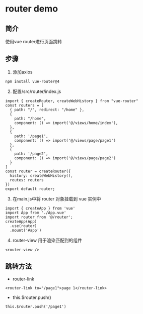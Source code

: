 # router demo

## 简介
使用vue router进行页面跳转

## 步骤
1. 添加axios
```
npm install vue-router@4
```
2. 配置/src/router/index.js
```
import { createRouter, createWebHistory } from "vue-router"
const routers = [
  { path: "/", redirect: "/home" },
  {
    path: "/home",
    component: () => import('@/views/home/index'),
  },
  {
    path: '/page1',
    component: () => import('@/views/page/page1')
  },
  {
    path: '/page2',
    component: () => import('@/views/page/page2')
  }
]
const router = createRouter({
  history: createWebHistory(),
  routes: routers
})
export default router;
```

3. 在main.js中将 router 对象挂载到 vue 实例中
```
import { createApp } from 'vue'
import App from './App.vue'
import router from '@/router';
createApp(App)
  .use(router)
  .mount('#app')
```

4. router-view 用于渲染匹配到的组件
```
<router-view />
```

## 跳转方法
- router-link
```
<router-link to="/page1">page 1</router-link>
```

- this.$router.push()
```
this.$router.push('/page1')
```
